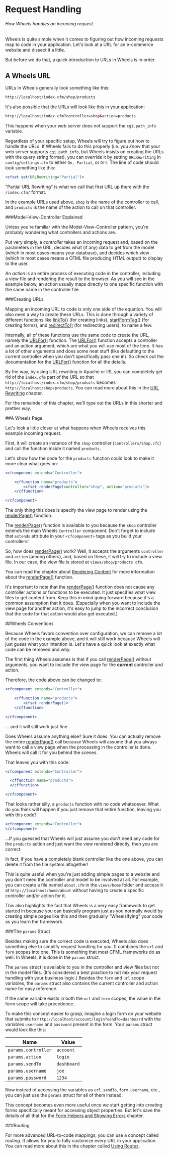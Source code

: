 # Request Handling

###### How Wheels handles an incoming request.

Wheels is quite simple when it comes to figuring out how incoming requests map 
to code in your application. Let's look at a URL for an e-commerce website and 
dissect it a little.

But before we do that, a quick introduction to URLs in Wheels is in order.

## A Wheels URL

URLs in Wheels generally look something like this:

```html
http://localhost/index.cfm/shop/products
```

It's also possible that the URLs will look like this in your application:

```html
http://localhost/index.cfm?controller=shop&action=products
```

This happens when your web server does not support the `cgi.path_info` variable.

Regardless of your specific setup, Wheels will try to figure out how to handle 
the URLs. If Wheels fails to do this properly (i.e. you *know* that your web 
server supports `cgi.path_info`, but Wheels insists on creating the URLs with 
the query string format), you can override it by setting `URLRewriting` in 
`config/settings.cfm` to either `On, Partial`, or `Off`. The line of code should
look something like this:

```cfml
<cfset set(URLRewriting="Partial")>
```

"Partial URL Rewriting" is what we call that first URL up there with the 
`/index.cfm/` format.

In the example URLs used above, `shop` is the name of the controller to call, 
and `products` is the name of the action to call on that controller.

###Model-View-Controller Explained

Unless you're familiar with the Model-View-Controller pattern, you're probably 
wondering what controllers and actions are.

Put very simply, a *controller* takes an incoming request and, based on the 
parameters in the URL, decides what (if any) data to get from the model (which 
in most cases means your database), and decides which view (which in most cases 
means a CFML file producing HTML output) to display to the user.

An *action* is an entire process of executing code in the controller, including 
a view file and rendering the result to the browser. As you will see in the 
example below, an action usually maps directly to one specific function with the
same name in the controller file.

###Creating URLs

Mapping an incoming URL to code is only one side of the equation. You will also 
need a way to create these URLs. This is done through a variety of different 
functions like [linkTo()][1] (for creating links), [startFormTag()][2] (for 
creating forms), and [redirectTo()][3] (for redirecting users), to name a few.

Internally, all of these functions use the same code to create the URL, namely 
the [URLFor()][4] function. The [URLFor()][4]  function accepts a controller and
an action argument, which are what you will use most of the time. It has a lot 
of other arguments and does some neat stuff (like defaulting to the current 
controller when you don't specifically pass one in). So check out the 
documentation for the [URLFor()][4] function for all the details.

By the way, by using URL rewriting in Apache or IIS, you can completely get rid 
of the `index.cfm` part of the URL so that 
`http://localhost/index.cfm/shop/products` becomes 
`http://localhost/shop/products`. You can read more about this in the 
[URL Rewriting][5] chapter.

For the remainder of this chapter, we'll type out the URLs in this shorter and 
prettier way.

##A Wheels Page

Let's look a little closer at what happens when Wheels receives this example 
incoming request.

First, it will create an instance of the `shop` controller 
(`controllers/Shop.cfc`) and call the function inside it named `products`.

Let's show how the code for the `products` function could look to make it more 
clear what goes on:

```cfml
<cfcomponent extends="Controller">

    <cffunction name="products">
        <cfset renderPage(controller="shop", action="products")>
    </cffunction>

</cfcomponent>
```

The only thing this does is specify the view page to render using the 
[renderPage()][6] function.

The [renderPage()][6] function is available to you because the `shop` controller
extends the main Wheels `Controller` component. Don't forget to include that 
`extends` attribute in your `<cfcomponent>` tags as you build your controllers!

So, how does [renderPage()][6] work? Well, it accepts the arguments `controller`
and `action` (among others), and, based on these, it will try to include a view
file. In our case, the view file is stored at `views/shop/products.cfm`.

You can read the chapter about [Rendering Content][7] for more information about
the [renderPage()][6] function.

It's important to note that the [renderPage()][6] function does not cause any 
controller actions or functions to be executed. It just specifies what view 
files to get content from. Keep this in mind going forward because it's a common
assumption that it does. (Especially when you want to include the view page for 
another action, it's easy to jump to the incorrect conclusion that the code for 
that action would also get executed.)

##Wheels Conventions

Because Wheels favors convention over configuration, we can remove a lot of the 
code in the example above, and it will still work because Wheels will just guess
what your intention is. Let's have a quick look at exactly what code can be 
removed and why.

The first thing Wheels assumes is that if you call [renderPage()][6] without 
arguments, you want to include the view page for the **current** controller and 
action.

Therefore, the code above can be changed to:

```cfml
<cfcomponent extends="Controller">

    <cffunction name="products">
        <cfset renderPage()>
    </cffunction>

</cfcomponent>
```

… and it will still work just fine.

Does Wheels assume anything else? Sure it does. You can actually remove the 
entire [renderPage()][6] call because Wheels will assume that you always want to
call a view page when the processing in the controller is done. Wheels will call
it for you behind the scenes.

That leaves you with this code:

```cfml
<cfcomponent extends="Controller">

  <cffunction name="products">
  </cffunction>

</cfcomponent>
```

That looks rather silly, a `products` function with no code whatsoever. What do 
you think will happen if you just remove that entire function, leaving you with 
this code?

```cfml
<cfcomponent extends="Controller">
</cfcomponent>
```

…If you guessed that Wheels will just assume you don't need any code for the 
`products` action and just want the view rendered directly, then you are correct.

In fact, if you have a completely blank controller like the one above, you can 
delete it from the file system altogether!

This is quite useful when you're just adding simple pages to a website and you 
don't need the controller and model to be involved at all. For example, you can 
create a file named `about.cfm` in the `views/home` folder and access it at 
`http://localhost/home/about` without having to create a specific controller 
and/or action for it.

This also highlights the fact that Wheels is a very easy framework to get 
started in because you can basically program just as you normally would by 
creating simple pages like this and then gradually "Wheelsifying" your code as 
you learn the framework.

###The `params` Struct

Besides making sure the correct code is executed, Wheels also does something 
else to simplify request handling for you. It combines the `url` and `form` 
scopes into one. This is something that most CFML frameworks do as well. In 
Wheels, it is done in the `params` struct.

The `params` struct is available to you in the controller and view files but 
not in the model files. (It's considered a best practice to not mix your request
handling with your business logic.) Besides the `form` and `url` scope 
variables, the `params` struct also contains the current controller and action 
name for easy reference.

If the same variable exists in both the `url` and `form` scopes, the value in 
the form scope will take precedence.

To make this concept easier to grasp, imagine a login form on your website that 
submits to `http://localhost/account/login?sendTo=dashboard` with the variables 
`username` and `password` present in the form. Your `params` struct would look 
like this:

<table>
	<thead>
		<tr>
			<th>Name</th>
			<th>Value</th>
		</tr>
	</thead>
	<tbody>
	<tr>
		<td><code>params.controller<code></td>
		<td><code>account</code></td></tr>
	<tr>
		<td><code>params.action<code></td>
		<td><code>login</code></td></tr>
	<tr>
		<td><code>params.sendTo<code></td>
		<td><code>dashboard</code></td></tr>
	<tr>
		<td><code>params.username<code></td>
		<td><code>joe</code></td></tr>
	<tr>
		<td><code>params.password<code></td>
		<td><code>1234</code></td></tr>
	</tbody>
</table>

Now instead of accessing the variables as `url.sendTo`, `form.username`, etc., 
you can just use the `params` struct for all of them instead.

This concept becomes even more useful once we start getting into creating forms 
specifically meant for accessing object properties. But let's save the details 
of all that for the [Form Helpers and Showing Errors][8] chapter.

###Routing

For more advanced URL-to-code mappings, you can use a concept called *routing*. 
It allows for you to fully customize every URL in your application. You can 
read more about this in the chapter called [Using Routes][9].

[1]: http://cfwheels.org/docs/1-3/function/linkto
[2]: http://cfwheels.org/docs/1-3/function/startformtag
[3]: http://cfwheels.org/docs/1-3/function/redirectto
[4]: http://cfwheels.org/docs/1-3/function/urlfor
[5]: 11-URL-Rewriting.md
[6]: http://cfwheels.org/docs/1-3/function/renderpage
[7]: 02-Rendering-Content.md
[8]: ../05-Displaying-Views-to-Users/05-Form-Helpers-and-Showing-Errors.md
[9]: 12-Using-Routes.md